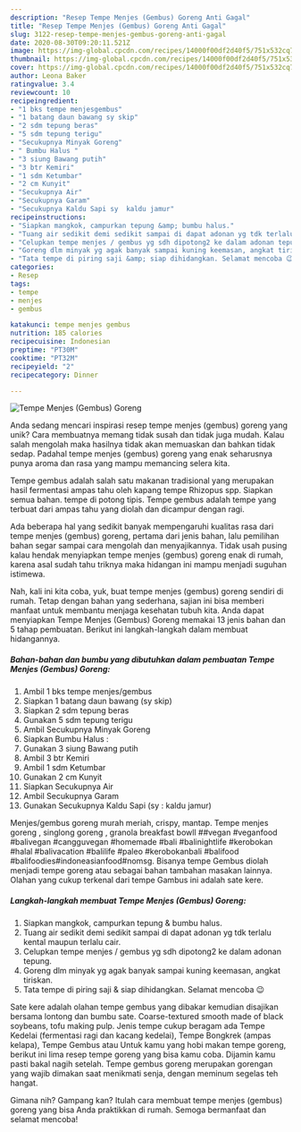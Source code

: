 ```yaml
---
description: "Resep Tempe Menjes (Gembus) Goreng Anti Gagal"
title: "Resep Tempe Menjes (Gembus) Goreng Anti Gagal"
slug: 3122-resep-tempe-menjes-gembus-goreng-anti-gagal
date: 2020-08-30T09:20:11.521Z
image: https://img-global.cpcdn.com/recipes/14000f00df2d40f5/751x532cq70/tempe-menjes-gembus-goreng-foto-resep-utama.jpg
thumbnail: https://img-global.cpcdn.com/recipes/14000f00df2d40f5/751x532cq70/tempe-menjes-gembus-goreng-foto-resep-utama.jpg
cover: https://img-global.cpcdn.com/recipes/14000f00df2d40f5/751x532cq70/tempe-menjes-gembus-goreng-foto-resep-utama.jpg
author: Leona Baker
ratingvalue: 3.4
reviewcount: 10
recipeingredient:
- "1 bks tempe menjesgembus"
- "1 batang daun bawang sy skip"
- "2 sdm tepung beras"
- "5 sdm tepung terigu"
- "Secukupnya Minyak Goreng"
- " Bumbu Halus "
- "3 siung Bawang putih"
- "3 btr Kemiri"
- "1 sdm Ketumbar"
- "2 cm Kunyit"
- "Secukupnya Air"
- "Secukupnya Garam"
- "Secukupnya Kaldu Sapi sy  kaldu jamur"
recipeinstructions:
- "Siapkan mangkok, campurkan tepung &amp; bumbu halus."
- "Tuang air sedikit demi sedikit sampai di dapat adonan yg tdk terlalu kental maupun terlalu cair."
- "Celupkan tempe menjes / gembus yg sdh dipotong2 ke dalam adonan tepung."
- "Goreng dlm minyak yg agak banyak sampai kuning keemasan, angkat tiriskan."
- "Tata tempe di piring saji &amp; siap dihidangkan. Selamat mencoba 😉"
categories:
- Resep
tags:
- tempe
- menjes
- gembus

katakunci: tempe menjes gembus 
nutrition: 185 calories
recipecuisine: Indonesian
preptime: "PT30M"
cooktime: "PT32M"
recipeyield: "2"
recipecategory: Dinner

---
```



![Tempe Menjes (Gembus) Goreng](https://img-global.cpcdn.com/recipes/14000f00df2d40f5/751x532cq70/tempe-menjes-gembus-goreng-foto-resep-utama.jpg)

Anda sedang mencari inspirasi resep tempe menjes (gembus) goreng yang unik? Cara membuatnya memang tidak susah dan tidak juga mudah. Kalau salah mengolah maka hasilnya tidak akan memuaskan dan bahkan tidak sedap. Padahal tempe menjes (gembus) goreng yang enak seharusnya punya aroma dan rasa yang mampu memancing selera kita.

Tempe gembus adalah salah satu makanan tradisional yang merupakan hasil fermentasi ampas tahu oleh kapang tempe Rhizopus spp. Siapkan semua bahan. tempe di potong tipis. Tempe gembus adalah tempe yang terbuat dari ampas tahu yang diolah dan dicampur dengan ragi.

Ada beberapa hal yang sedikit banyak mempengaruhi kualitas rasa dari tempe menjes (gembus) goreng, pertama dari jenis bahan, lalu pemilihan bahan segar sampai cara mengolah dan menyajikannya. Tidak usah pusing kalau hendak menyiapkan tempe menjes (gembus) goreng enak di rumah, karena asal sudah tahu triknya maka hidangan ini mampu menjadi suguhan istimewa.


Nah, kali ini kita coba, yuk, buat tempe menjes (gembus) goreng sendiri di rumah. Tetap dengan bahan yang sederhana, sajian ini bisa memberi manfaat untuk membantu menjaga kesehatan tubuh kita. Anda dapat menyiapkan Tempe Menjes (Gembus) Goreng memakai 13 jenis bahan dan 5 tahap pembuatan. Berikut ini langkah-langkah dalam membuat hidangannya.

<!--inarticleads1-->

##### Bahan-bahan dan bumbu yang dibutuhkan dalam pembuatan Tempe Menjes (Gembus) Goreng:

1. Ambil 1 bks tempe menjes/gembus
1. Siapkan 1 batang daun bawang (sy skip)
1. Siapkan 2 sdm tepung beras
1. Gunakan 5 sdm tepung terigu
1. Ambil Secukupnya Minyak Goreng
1. Siapkan  Bumbu Halus :
1. Gunakan 3 siung Bawang putih
1. Ambil 3 btr Kemiri
1. Ambil 1 sdm Ketumbar
1. Gunakan 2 cm Kunyit
1. Siapkan Secukupnya Air
1. Ambil Secukupnya Garam
1. Gunakan Secukupnya Kaldu Sapi (sy : kaldu jamur)


Menjes/gembus goreng murah meriah, crispy, mantap. Tempe menjes goreng , singlong goreng , granola breakfast bowll ##vegan #veganfood #balivegan #cangguvegan #homemade #bali #balinightlife #kerobokan #halal #balivacation #balilife #paleo #kerobokanbali #balifood #balifoodies#indoneasianfood#nomsg. Bisanya tempe Gembus diolah menjadi tempe goreng atau sebagai bahan tambahan masakan lainnya. Olahan yang cukup terkenal dari tempe Gambus ini adalah sate kere. 

<!--inarticleads2-->

##### Langkah-langkah membuat Tempe Menjes (Gembus) Goreng:

1. Siapkan mangkok, campurkan tepung &amp; bumbu halus.
1. Tuang air sedikit demi sedikit sampai di dapat adonan yg tdk terlalu kental maupun terlalu cair.
1. Celupkan tempe menjes / gembus yg sdh dipotong2 ke dalam adonan tepung.
1. Goreng dlm minyak yg agak banyak sampai kuning keemasan, angkat tiriskan.
1. Tata tempe di piring saji &amp; siap dihidangkan. Selamat mencoba 😉


Sate kere adalah olahan tempe gembus yang dibakar kemudian disajikan bersama lontong dan bumbu sate. Coarse-textured smooth made of black soybeans, tofu making pulp. Jenis tempe cukup beragam ada Tempe Kedelai (fermentasi ragi dan kacang kedelai), Tempe Bongkrek (ampas kelapa), Tempe Gembus atau Untuk kamu yang hobi makan tempe goreng, berikut ini lima resep tempe goreng yang bisa kamu coba. Dijamin kamu pasti bakal nagih setelah. Tempe gembus goreng merupakan gorengan yang wajib dimakan saat menikmati senja, dengan meminum segelas teh hangat. 

Gimana nih? Gampang kan? Itulah cara membuat tempe menjes (gembus) goreng yang bisa Anda praktikkan di rumah. Semoga bermanfaat dan selamat mencoba!

